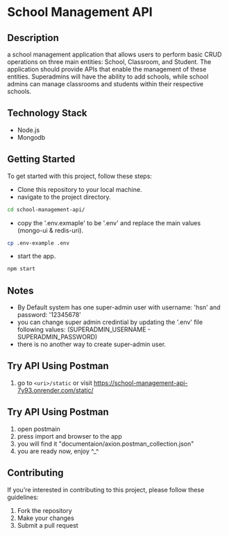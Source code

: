 # School Management API

## Description
a school management application that allows users to perform basic CRUD operations on three main entities: School, Classroom, and Student. The application should provide APIs that enable the management of these entities. Superadmins will have the ability to add schools, while school admins can manage classrooms and students within their respective schools.

## Technology Stack
- Node.js
- Mongodb

## Getting Started

To get started with this project, follow these steps:

- Clone this repository to your local machine.
- navigate to the project directory.

```bash 
cd school-management-api/
```
- copy the '.env.exmaple' to be '.env' and replace the main values (mongo-ui & redis-uri).

```bash 
cp .env-example .env
```

- start the app.

```bash 
npm start
```

## Notes
- By Default system has one super-admin user with username: 'hsn' and password: '12345678'
- you can change super admin credintial by updating the '.env' file following values: (SUPERADMIN_USERNAME - SUPERADMIN_PASSWORD)
- there is no another way to create super-admin user.

## Try API Using Postman
1. go to `<uri>/static` or visit https://school-management-api-7y93.onrender.com/static/


## Try API Using Postman
1. open postmain
2. press import and browser to the app
3. you will find it "documentaion/axion.postman_collection.json"
4. you are ready now, enjoy ^_^


## Contributing
If you're interested in contributing to this project, please follow these guidelines:
1. Fork the repository
2. Make your changes
3. Submit a pull request
